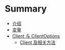 # Summary

* [介绍](README.md)
* [变量](chapter1.md)
* [Client 与 ClientOptions](client-yu-clientoptions.md)
  * [Client 及相关方法](client-yu-clientoptions/client.md)

